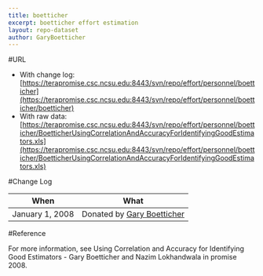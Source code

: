 ```yaml
---
title: boetticher
excerpt: boetticher effort estimation
layout: repo-dataset
author: GaryBoetticher
---
```



#URL

  * With change log: [https://terapromise.csc.ncsu.edu:8443/svn/repo/effort/personnel/boetticher](https://terapromise.csc.ncsu.edu:8443/svn/repo/effort/personnel/boetticher/boetticher)
  * With raw data: [https://terapromise.csc.ncsu.edu:8443/svn/repo/effort/personnel/boetticher/BoetticherUsingCorrelationAndAccuracyForIdentifyingGoodEstimators.xls](https://terapromise.csc.ncsu.edu:8443/svn/repo/effort/personnel/boetticher/BoetticherUsingCorrelationAndAccuracyForIdentifyingGoodEstimators.xls)

#Change Log

When | What
---- | ----
January 1, 2008 | Donated by [Gary Boetticher](/repo/people/data-donors/promise3.html)

#Reference

For more information, see Using Correlation and Accuracy for Identifying Good Estimators - Gary Boetticher and Nazim Lokhandwala in promise 2008.

